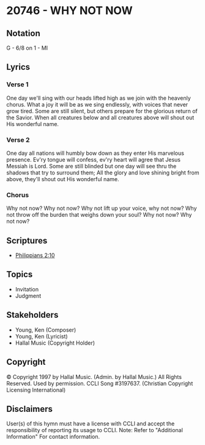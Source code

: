 # 20746 - WHY NOT NOW

## Notation

G - 6/8 on 1 - MI

## Lyrics

### Verse 1

One day we'll sing with our heads lifted high as we join with the heavenly chorus. What a joy it will be as we sing endlessly, with voices that never grow tired. Some are still silent, but others prepare for the glorious return of the Savior. When all creatures below and all creatures above will shout out His wonderful name.

### Verse 2

One day all nations will  humbly bow down as they enter His marvelous presence. Ev'ry tongue will confess, ev'ry heart will agree that Jesus Messiah is Lord. Some are still blinded but one day will see thru the shadows that try to surround them; All the glory and love shining bright from above, they'll shout out His wonderful name.

### Chorus

Why not now? Why not now? Why not lift up your voice, why not now? Why not throw off the burden that weighs down your soul? Why not now? Why not now?


## Scriptures

- [Philippians 2:10](https://www.biblegateway.com/passage/?search=Philippians%202%3A10)

## Topics

- Invitation
- Judgment

## Stakeholders

- Young, Ken (Composer)
- Young, Ken (Lyricist)
- Hallal Music (Copyright Holder)

## Copyright

© Copyright 1997 by Hallal Music. (Admin. by Hallal Music.) All Rights Reserved. Used by permission. CCLI Song #3197637.
(Christian Copyright Licensing International)

## Disclaimers

User(s) of this hymn must have a license with CCLI and accept the responsibility of reporting its usage to CCLI.
Note: Refer to "Additional Information" For contact information.

